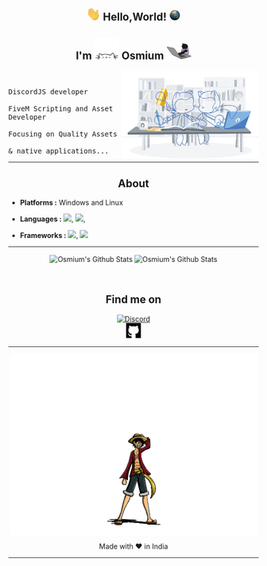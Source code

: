 <h2 align="center">
  <img alt="Hello" src="https://raw.githubusercontent.com/dev-akshat/archive/main/images/gifs/others/Hi.gif" width="29px"> 
  Hello,World!
  <img alt="Earth" src="https://raw.githubusercontent.com/dev-akshat/archive/main/images/gifs/others/earth.gif" width="24px"/>
</h2>

<h2 align="center">
    I'm
    <img alt="popup_cat" src="https://raw.githubusercontent.com/dev-akshat/archive/main/images/gifs/others/giphy.webp" width="50">
    Osmium
    <img alt="dev_cat" src="https://raw.githubusercontent.com/dev-akshat/archive/main/images/gifs/others/dev_cat.gif" width="50"> 
</h2>

<img width="55%" align="right" alt="Bootcamp" src="https://raw.githubusercontent.com/dev-akshat/archive/main/images/svgs/full/workbench.svg"/>

<p align="left">
  <samp>
    <br><br>
    DiscordJS developer
    <br><br>
    FiveM Scripting and Asset Developer
    <br><br>
    Focusing on Quality Assets
    <br><br> 
    & native applications...
  </samp>
</p>

<hr/>

<h2 align="center">About</h2>

- **Platforms :** Windows and Linux
- **Languages :** <img src="https://img.shields.io/badge/javascript%20-%23323330.svg?&style=for-the-badge&logo=javascript&logoColor=%23F7DF1E"/>, <img src="https://img.shields.io/badge/LUA-%230175C2.svg?&style=for-the-badge&logo=lua&logoColor=white"/>, 

- **Frameworks :** <img src="https://img.shields.io/badge/DISCORDJS-blue.svg?&style=for-the-badge&logo=javascript&logoColor=white"/>, <img src="https://img.shields.io/badge/FIVEM-orange.svg?&style=for-the-badge&logo=lua&logoColor=white"/>


<hr/>


<p align="center">
  <img align="center" alt="Osmium's Github Stats" src="https://github-readme-stats.anuraghazra1.vercel.app/api?username=osmiumop&show_icons=true&include_all_commits=true&bg_color=30,434343,000000&title_color=fe428e&text_color=f1f1eb"  />
  <img align="center" alt="Osmium's Github Stats" src="https://github-readme-stats.anuraghazra1.vercel.app/api/top-langs/?username=osmiumop&layout=compact&langs_count=10&hide=html,css&bg_color=30,000000,434343&title_color=fe428e&text_color=f1f1eb" />
</p>

<br/>

<h2 align="center">Find me on</h2>

<p align="center">

  <a href="https://discord.gg/bfPKqNhQPQ">
    <img alt="Discord" width="300px" src="https://upload.wikimedia.org/wikipedia/commons/thumb/c/ca/Discord_Color_Text_Logo.svg/512px-Discord_Color_Text_Logo.svg.png"/>
     <br>
     <a href="https://github.com/osmiumop">
    <img alt="GitHub" width="30px" src="https://raw.githubusercontent.com/dev-akshat/archive/main/images/svgs/social_media/github.svg"/>
  </a>
  


</p>

<hr/>

<p align="center">
  <img align="center" alt="OnePiece_Luffy" src="https://raw.githubusercontent.com/dev-akshat/archive/main/images/gifs/anime/luffy.gif"/>
</p>

<p align="center">
  Made with ❤️ in India
</p>

-----
